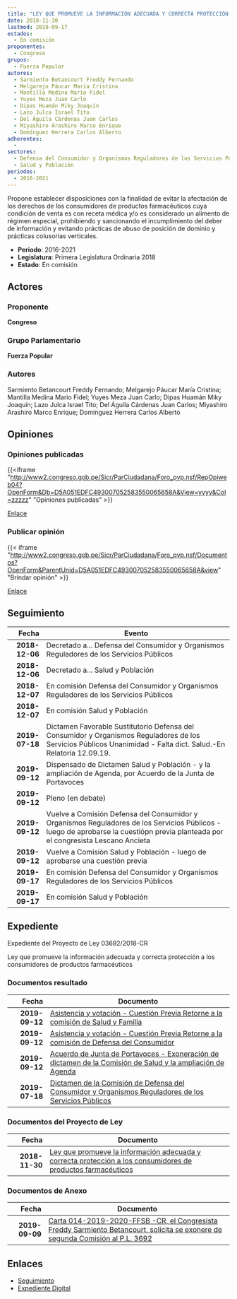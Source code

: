 ```yaml
---
title: "LEY QUE PROMUEVE LA INFORMACIÓN ADECUADA Y CORRECTA PROTECCIÓN A LOS CONSUMIDORES DE PRODUCTOS FARMACÉUTICOS"
date: 2018-11-30
lastmod: 2019-09-17
estados: 
  - En comisión
proponentes: 
  - Congreso
grupos: 
  - Fuerza Popular
autores: 
  - Sarmiento Betancourt Freddy Fernando
  - Melgarejo Páucar María Cristina
  - Mantilla Medina Mario Fidel
  - Yuyes Meza Juan Carlo
  - Dipas Huamán Miky Joaquín
  - Lazo Julca Israel Tito
  - Del Águila Cárdenas Juan Carlos
  - Miyashiro Arashiro Marco Enrique
  - Domínguez Herrera Carlos Alberto
adherentes: 
  - 
sectores: 
  - Defensa del Consumidor y Organismos Reguladores de los Servicios Públicos
  - Salud y Población
periodos: 
  - 2016-2021
---
```


Propone establecer disposiciones con la finalidad de evitar la afectación de los derechos de los consumidores de productos farmacéuticos cuya condición de venta es con receta médica y/o es considerado un alimento de régimen especial, prohibiendo y sancionando el incumplimiento del deber de información y evitando prácticas de abuso de posición de dominio y prácticas colusorias verticales.

- **Periodo**: 2016-2021
- **Legislatura**: Primera Legislatura Ordinaria 2018
- **Estado**: En comisión

## Actores

### Proponente

**Congreso**

### Grupo Parlamentario

**Fuerza Popular**

### Autores

Sarmiento Betancourt Freddy Fernando; Melgarejo Páucar María Cristina; Mantilla Medina Mario Fidel; Yuyes Meza Juan Carlo; Dipas Huamán Miky Joaquín; Lazo Julca Israel Tito; Del Águila Cárdenas Juan Carlos; Miyashiro Arashiro Marco Enrique; Domínguez Herrera Carlos Alberto


## Opiniones

### Opiniones publicadas

{{<iframe "http://www2.congreso.gob.pe/Sicr/ParCiudadana/Foro_pvp.nsf/RepOpiweb04?OpenForm&Db=D5A051EDFC493007052583550065658A&View=yyyy&Col=zzzzz" "Opiniones publicadas" >}}

[Enlace](http://www2.congreso.gob.pe/Sicr/ParCiudadana/Foro_pvp.nsf/RepOpiweb04?OpenForm&Db=D5A051EDFC493007052583550065658A&View=yyyy&Col=zzzzz)
### Publicar opinión

{{< iframe "http://www2.congreso.gob.pe/Sicr/ParCiudadana/Foro_pvp.nsf/Documentos?OpenForm&ParentUnid=D5A051EDFC493007052583550065658A&view" "Brindar opinión" >}}

[Enlace](http://www2.congreso.gob.pe/Sicr/ParCiudadana/Foro_pvp.nsf/Documentos?OpenForm&ParentUnid=D5A051EDFC493007052583550065658A&view)

## Seguimiento

| Fecha | Evento |
|------:|--------|
| **2018-12-06** | Decretado a... Defensa del Consumidor y Organismos Reguladores de los Servicios Públicos|
| **2018-12-06** | Decretado a... Salud y Población|
| **2018-12-07** | En comisión Defensa del Consumidor y Organismos Reguladores de los Servicios Públicos|
| **2018-12-07** | En comisión Salud y Población|
| **2019-07-18** | Dictamen Favorable Sustitutorio Defensa del Consumidor y Organismos Reguladores de los Servicios Públicos Unanimidad - Falta dict. Salud.-En Relatoría 12.09.19.|
| **2019-09-12** | Dispensado de Dictamen Salud y Población - y la ampliación de Agenda, por Acuerdo de la Junta de Portavoces|
| **2019-09-12** | Pleno (en debate)|
| **2019-09-12** | Vuelve a Comisión Defensa del Consumidor y Organismos Reguladores de los Servicios Públicos - luego de aprobarse la cuestiópn previa planteada por el congresista Lescano Ancieta|
| **2019-09-12** | Vuelve a Comisión Salud y Población - luego de aprobarse una cuestión previa|
| **2019-09-17** | En comisión Defensa del Consumidor y Organismos Reguladores de los Servicios Públicos|
| **2019-09-17** | En comisión Salud y Población|


## Expediente

Expediente del Proyecto de Ley 03692/2018-CR

Ley que promueve la información adecuada y correcta protección a los consumidores de productos farmacéuticos


### Documentos resultado

| Fecha | Documento |
|------:|--------|
| **2019-09-12** | [Asistencia y votación - Cuestión Previa Retorne a la comisión de Salud y Familia](http://www.leyes.congreso.gob.pe/Documentos/2016_2021/Asistencia_y_Votacion/Proyectos_de_Ley/VCP0369220190912-..pdf) |
| **2019-09-12** | [Asistencia y votación - Cuestión Previa Retorne a la comisión de Defensa del Consumidor](http://www.leyes.congreso.gob.pe/Documentos/2016_2021/Asistencia_y_Votacion/Proyectos_de_Ley/VCP0369220190912.pdf) |
| **2019-09-12** | [Acuerdo de Junta de Portavoces - Exoneración de dictamen de la Comisión de Salud y la ampliación de Agenda](http://www.leyes.congreso.gob.pe/Documentos/2016_2021/Acuerdos/Junta_Portavoces/AJP0369220190912.pdf) |
| **2019-07-18** | [Dictamen de la Comisión de Defensa del Consumidor y Organismos Reguladores de los Servicios Públicos](http://www.leyes.congreso.gob.pe/Documentos/2016_2021/Dictamenes/Proyectos_de_Ley/03692DC06MAY20190718.pdf) |

### Documentos del Proyecto de Ley

| Fecha | Documento |
|------:|--------|
| **2018-11-30** | [Ley que promueve la información adecuada y correcta protección a los consumidores de productos farmacéuticos](http://www.leyes.congreso.gob.pe/Documentos/2016_2021/Proyectos_de_Ley_y_de_Resoluciones_Legislativas/PL0369220181130..pdf) |

### Documentos de Anexo

| Fecha | Documento |
|------:|--------|
| **2019-09-09** | [Carta 014-2019-2020-FFSB -CR, el Congresista Freddy Sarmiento Betancourt, solicita se exonere de segunda Comisión al P.L. 3692](http://www.leyes.congreso.gob.pe/Documentos/2016_2021/Oficios/Congresistas/CARTA-014-2019-2020-FFSB-CR.pdf) |

## Enlaces 

- [Seguimiento](http://www2.congreso.gob.pehttp://www2.congreso.gob.pe/Sicr/TraDocEstProc/CLProLey2016.nsf/f7fff46988ca05b1052578e100829cc7/1b1fc35b192dec3b052583580061f40f?OpenDocument)
- [Expediente Digital](http://www2.congreso.gob.pehttp://www2.congreso.gob.pe/Sicr/TraDocEstProc/CLProLey2016.nsf/f7fff46988ca05b1052578e100829cc7/1b1fc35b192dec3b052583580061f40f?OpenDocument&Click=05257FB7005EB655.eb71d0cf91d8294e05256cdf006b5706/$Body/0.1C6C)
